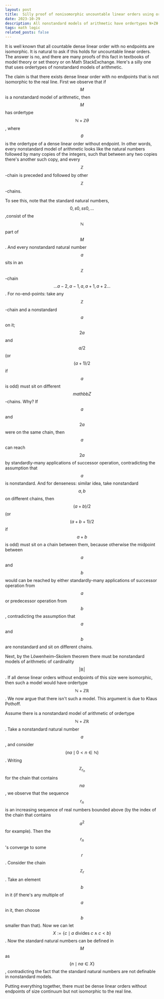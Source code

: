 ```yaml
---
layout: post
title:  Silly proof of nonisomorphic uncountable linear orders using ordertypes of nonstandard models of arithmetic
date: 2023-10-29
description: All nonstandard models of arithmetic have ordertypes N+Zθ. None has ordertype N+ZR.
tags: math logic
related_posts: false
---
```


It is well known that all countable dense linear order with no endpoints are isomorphic. It is natural to ask if this holds for uncountable linear orders. The answer is no, and there are many proofs of this fact in textbooks of model theory or set theory or on Math StackExchange. Here's a silly one that uses ordertypes of nonstandard models of arithmetic.

The claim is that there exists dense linear order with no endpoints that is not isomorphic to the real line. First we observe that if $$M$$ is a nonstandard model of arithmetic, then $$M$$ has ordertype $$\mathbb{N}+\mathbb{Z}\theta$$, where $$\theta$$ is the ordertype of a dense linear order without endpoint. In other words, every nonstandard model of arithmetic looks like the natural numbers followed by many copies of the integers, such that between any two copies there's another such copy, and every $$\mathbb{Z}$$-chain is preceded and followed by other $$\mathbb{Z}$$-chains.

To see this, note that the standard natural numbers, $$0, s0, ss0,...$$,consist of the $$\mathbb{N}$$ part of $$M$$. And every nonstandard natural number $$a$$ sits in an $$\mathbb{Z}$$-chain $$...a-2,a-1,a,a+1,a+2...$$. For no-end-points: take any $$\mathbb{Z}$$-chain and a nonstandard $$a$$ on it; $$2a$$ and $$a/2$$ (or $$(a+1)/2$$ if $$a$$ is odd) must sit on different $$mathbb{Z}$$-chains. Why? If $$a$$ and $$2a$$ were on the same chain, then $$a$$ can reach $$2a$$ by standardly-many applications of successor operation, contradicting the assumption that $$a$$ is nonstandard. And for denseness: similar idea, take nonstandard $$a,b$$ on different chains, then $$(a+b)/2$$ (or $$(a+b+1)/2$$ if $$a+b$$ is odd) must sit on a chain between them, because otherwise the midpoint between $$a$$ and $$b$$ would can be reached by either standardly-many applications of successor operation from $$a$$ or predecessor operation from $$b$$, contradicting the assumption that $$a$$ and $$b$$ are nonstandard and sit on different chains.

Next, by the Löwenheim–Skolem theorem there must be nonstandard models of arithmetic of cardinality $$|\mathbb{R}|$$. If all dense linear orders without endpoints of this size were isomorphic, then such a model would have ordertype $$\mathbb{N}+\mathbb{Z}\mathbb{R}$$. We now argue that there isn't such a model. This argument is due to Klaus Pothoff. 

Assume there is a nonstandard model of arithmetic of ordertype $$\mathbb{N}+\mathbb{Z}\mathbb{R}$$. Take a nonstandard natural number $$a$$, and consider $$(na\mid 0<n\in \mathbb{N})$$. Writing $$\mathbb{Z}_{r_n}$$ for the chain that contains $$na$$, we observe that the sequence $$r_n$$ is an increasing sequence of real numbers bounded above (by the index of the chain that contains $$a^2$$ for example). Then the $$r_n$$'s converge to some $$r$$. Consider the chain $$\mathbb{Z}_r$$. Take an element $$b$$ in it (if there's any multiple of $$a$$ in it, then choose $$b$$ smaller than that). Now we can let $$X:=\{c\mid a \text{ divides } c \wedge c<b\}$$. Now the standard natural numbers can be defined in $$M$$ as $$\{n\mid na\in X\}$$, contradicting the fact that the standard natural numbers are not definable in nonstandard models.

Putting everything together, there must be dense linear orders without endpoints of size continuum but not isomorphic to the real line. 